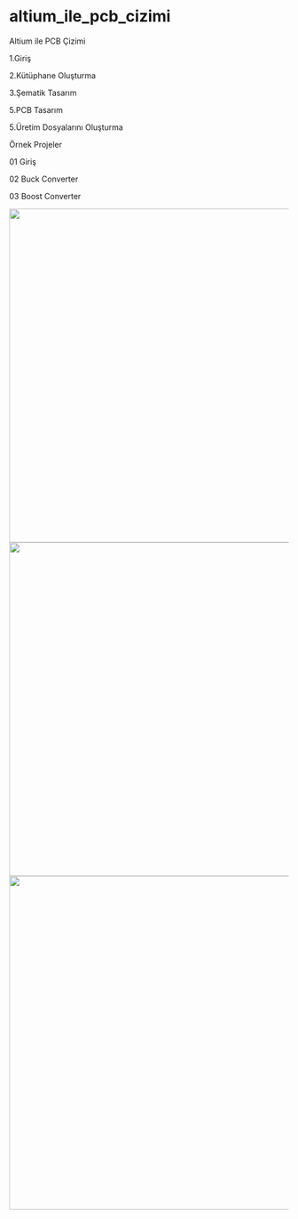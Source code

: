 # altium_ile_pcb_cizimi

Altium ile PCB Çizimi

1.Giriş

2.Kütüphane Oluşturma

3.Şematik Tasarım

5.PCB Tasarım

5.Üretim Dosyalarını Oluşturma

Örnek Projeler

01 Giriş

02 Buck Converter

03 Boost Converter

<p align="left">
  <img src="https://user-images.githubusercontent.com/64609951/170281472-467cdf19-7fe4-4de2-8ad4-3a43e5d52702.png" width="600">
    <img src="https://user-images.githubusercontent.com/64609951/170281927-7f670972-ff5d-4e9a-bca0-81e5b5040910.png" width="600">
      <img src="https://user-images.githubusercontent.com/64609951/170281991-20c90086-e32e-45be-8e71-07b56412c95e.png" width="600">
</p>
